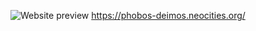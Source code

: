![Website preview](https://neocities.org/site_screenshots/18/36/phobos-deimos/index.html.540x405.webp)
https://phobos-deimos.neocities.org/
